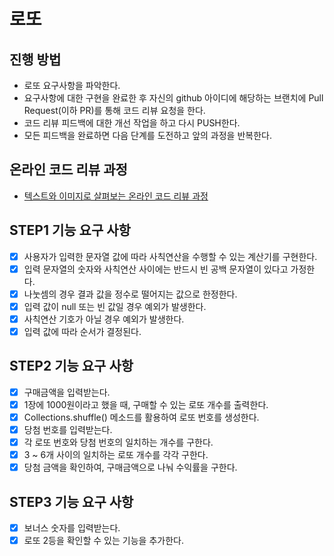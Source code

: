 # 로또
## 진행 방법
* 로또 요구사항을 파악한다.
* 요구사항에 대한 구현을 완료한 후 자신의 github 아이디에 해당하는 브랜치에 Pull Request(이하 PR)를 통해 코드 리뷰 요청을 한다.
* 코드 리뷰 피드백에 대한 개선 작업을 하고 다시 PUSH한다.
* 모든 피드백을 완료하면 다음 단계를 도전하고 앞의 과정을 반복한다.

## 온라인 코드 리뷰 과정
* [텍스트와 이미지로 살펴보는 온라인 코드 리뷰 과정](https://github.com/next-step/nextstep-docs/tree/master/codereview)

## STEP1 기능 요구 사항
- [x] 사용자가 입력한 문자열 값에 따라 사칙연산을 수행할 수 있는 계산기를 구현한다.
- [x] 입력 문자열의 숫자와 사칙연산 사이에는 반드시 빈 공백 문자열이 있다고 가정한다.
- [x] 나눗셈의 경우 결과 값을 정수로 떨어지는 값으로 한정한다.
- [x] 입력 값이 null 또는 빈 값일 경우 예외가 발생한다.
- [x] 사칙연산 기호가 아닐 경우 예외가 발생한다.
- [x] 입력 값에 따라 순서가 결정된다.

## STEP2 기능 요구 사항
- [x] 구매금액을 입력받는다.
- [x] 1장에 1000원이라고 했을 때, 구매할 수 있는 로또 개수를 출력한다.
- [x] Collections.shuffle() 메소드를 활용하여 로또 번호를 생성한다.
- [x] 당첨 번호를 입력받는다.
- [x] 각 로또 번호와 당첨 번호의 일치하는 개수를 구한다.
- [x] 3 ~ 6개 사이의 일치하는 로또 개수를 각각 구한다.
- [x] 당첨 금액을 확인하여, 구매금액으로 나눠 수익률을 구한다.

## STEP3 기능 요구 사항
- [x] 보너스 숫자를 입력받는다.
- [x] 로또 2등을 확인할 수 있는 기능을 추가한다.